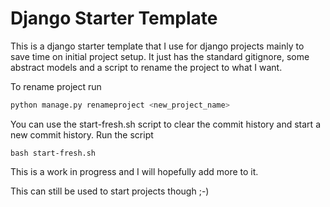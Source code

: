 # Django Starter Template

This is a django starter template that I use for django projects mainly to save time on initial project setup.
It just has the standard gitignore, some abstract models and a script to rename the project to what I want.
 
To rename project run
```python
python manage.py renameproject <new_project_name>
```
You can use the start-fresh.sh script to clear the commit history and start a new commit history.
Run the script
```
bash start-fresh.sh
```
This is a work in progress and I will hopefully add more to it.

This can still be used to start projects though ;-)